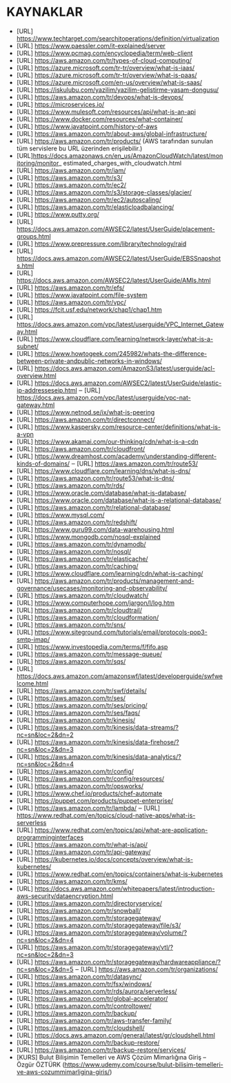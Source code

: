 ﻿# KAYNAKLAR

 - [URL] https://www.techtarget.com/searchitoperations/definition/virtualization 
 - [URL] https://www.paessler.com/it-explained/server 
 - [URL] https://www.pcmag.com/encyclopedia/term/web-client 
 - [URL] https://aws.amazon.com/tr/types-of-cloud-computing/ 
 - [URL] https://azure.microsoft.com/tr-tr/overview/what-is-iaas/ 
 - [URL] https://azure.microsoft.com/tr-tr/overview/what-is-paas/ 
 - [URL] https://azure.microsoft.com/en-us/overview/what-is-saas/ 
 - [URL] https://iskulubu.com/yazilim/yazilim-gelistirme-yasam-dongusu/ 
 - [URL] https://aws.amazon.com/tr/devops/what-is-devops/ 
 - [URL] https://microservices.io/ 
 - [URL] https://www.mulesoft.com/resources/api/what-is-an-api 
 - [URL] https://www.docker.com/resources/what-container/ 
 - [URL] https://www.javatpoint.com/history-of-aws 
 - [URL] https://aws.amazon.com/tr/about-aws/global-infrastructure/ 
 - [URL] https://aws.amazon.com/tr/products/ (AWS tarafından sunulan tüm servislere bu URL üzerinden erişilebilir.) 
 - [URL]https://docs.amazonaws.cn/en_us/AmazonCloudWatch/latest/monitoring/monitor_ estimated_charges_with_cloudwatch.html 
 - [URL] https://aws.amazon.com/tr/iam/ 
 - [URL] https://aws.amazon.com/tr/s3/ 
 - [URL] https://aws.amazon.com/tr/ec2/ 
 - [URL] https://aws.amazon.com/tr/s3/storage-classes/glacier/ 
 - [URL] https://aws.amazon.com/tr/ec2/autoscaling/ 
 - [URL] https://aws.amazon.com/tr/elasticloadbalancing/ 
 - [URL] https://www.putty.org/ 
 - [URL] https://docs.aws.amazon.com/AWSEC2/latest/UserGuide/placement-groups.html 
 - [URL] https://www.prepressure.com/library/technology/raid 
 - [URL] https://docs.aws.amazon.com/AWSEC2/latest/UserGuide/EBSSnapshots.html 
 - [URL] https://docs.aws.amazon.com/AWSEC2/latest/UserGuide/AMIs.html 
 - [URL] https://aws.amazon.com/tr/efs/ 
 - [URL] https://www.javatpoint.com/file-system 
 - [URL] https://aws.amazon.com/tr/vpc/
 - [URL] https://fcit.usf.edu/network/chap1/chap1.htm 
 - [URL] https://docs.aws.amazon.com/vpc/latest/userguide/VPC_Internet_Gateway.html 
 - [URL] https://www.cloudflare.com/learning/network-layer/what-is-a-subnet/ 
 - [URL] https://www.howtogeek.com/245982/whats-the-difference-between-private-andpublic-networks-in-windows/ 
 - [URL] https://docs.aws.amazon.com/AmazonS3/latest/userguide/acl-overview.html 
 - [URL] https://docs.aws.amazon.com/AWSEC2/latest/UserGuide/elastic-ip-addresseseip.html ‒ [URL] https://docs.aws.amazon.com/vpc/latest/userguide/vpc-nat-gateway.html 
 - [URL] https://www.netnod.se/ix/what-is-peering 
 - [URL] https://aws.amazon.com/tr/directconnect/ 
 - [URL] https://www.kaspersky.com/resource-center/definitions/what-is-a-vpn 
 - [URL] https://www.akamai.com/our-thinking/cdn/what-is-a-cdn 
 - [URL] https://aws.amazon.com/tr/cloudfront/ 
 - [URL] https://www.dreamhost.com/academy/understanding-different-kinds-of-domains/ ‒ [URL] https://aws.amazon.com/tr/route53/ 
 - [URL] https://www.cloudflare.com/learning/dns/what-is-dns/ 
 - [URL] https://aws.amazon.com/tr/route53/what-is-dns/ 
 - [URL] https://aws.amazon.com/tr/rds/ 
 - [URL] https://www.oracle.com/database/what-is-database/ 
 - [URL] https://www.oracle.com/database/what-is-a-relational-database/ 
 - [URL] https://aws.amazon.com/tr/relational-database/ 
 - [URL] https://www.mysql.com/ 
 - [URL] https://aws.amazon.com/tr/redshift/ 
 - [URL] https://www.guru99.com/data-warehousing.html 
 - [URL] https://www.mongodb.com/nosql-explained 
 - [URL] https://aws.amazon.com/tr/dynamodb/ 
 - [URL] https://aws.amazon.com/tr/nosql/ 
 - [URL] https://aws.amazon.com/tr/elasticache/ 
 - [URL] https://aws.amazon.com/tr/caching/ 
 - [URL] https://www.cloudflare.com/learning/cdn/what-is-caching/ 
 - [URL] https://aws.amazon.com/tr/products/management-and-governance/usecases/monitoring-and-observability/ 
 - [URL] https://aws.amazon.com/tr/cloudwatch/ 
 - [URL] https://www.computerhope.com/jargon/l/log.htm 
 - [URL] https://aws.amazon.com/tr/cloudtrail/ 
 - [URL] https://aws.amazon.com/tr/cloudformation/ 
 - [URL] https://aws.amazon.com/tr/sns/ 
 - [URL] https://www.siteground.com/tutorials/email/protocols-pop3-smtp-imap/
 - [URL] https://www.investopedia.com/terms/f/fifo.asp 
 - [URL] https://aws.amazon.com/tr/message-queue/ 
 - [URL] https://aws.amazon.com/tr/sqs/ 
 - [URL] https://docs.aws.amazon.com/amazonswf/latest/developerguide/swfwelcome.html 
 - [URL] https://aws.amazon.com/tr/swf/details/
 - [URL] https://aws.amazon.com/tr/ses/ 
 - [URL] https://aws.amazon.com/tr/ses/pricing/ 
 - [URL] https://aws.amazon.com/tr/ses/faqs/ 
 - [URL] https://aws.amazon.com/tr/kinesis/ 
 - [URL] https://aws.amazon.com/tr/kinesis/data-streams/?nc=sn&loc=2&dn=2 
 - [URL] https://aws.amazon.com/tr/kinesis/data-firehose/?nc=sn&loc=2&dn=3 
 - [URL] https://aws.amazon.com/tr/kinesis/data-analytics/?nc=sn&loc=2&dn=4 
 - [URL] https://aws.amazon.com/tr/config/ 
 - [URL] https://aws.amazon.com/tr/config/resources/ 
 - [URL] https://aws.amazon.com/tr/opsworks/ 
 - [URL] https://www.chef.io/products/chef-automate 
 - [URL] https://puppet.com/products/puppet-enterprise/ 
 - [URL] https://aws.amazon.com/tr/lambda/ ‒ [URL] https://www.redhat.com/en/topics/cloud-native-apps/what-is-serverless 
 - [URL] https://www.redhat.com/en/topics/api/what-are-application-programminginterfaces 
 - [URL] https://aws.amazon.com/tr/what-is/api/ 
 - [URL] https://aws.amazon.com/tr/api-gateway/ 
 - [URL] https://kubernetes.io/docs/concepts/overview/what-is-kubernetes/ 
 - [URL] https://www.redhat.com/en/topics/containers/what-is-kubernetes 
 - [URL] https://aws.amazon.com/tr/kms/ 
 - [URL] https://docs.aws.amazon.com/whitepapers/latest/introduction-aws-security/dataencryption.html 
 - [URL] https://aws.amazon.com/tr/directoryservice/ 
 - [URL] https://aws.amazon.com/tr/snowball/ 
 - [URL] https://aws.amazon.com/tr/storagegateway/ 
 - [URL] https://aws.amazon.com/tr/storagegateway/file/s3/ 
 - [URL] https://aws.amazon.com/tr/storagegateway/volume/?nc=sn&loc=2&dn=4 
 - [URL] https://aws.amazon.com/tr/storagegateway/vtl/?nc=sn&loc=2&dn=3 
 - [URL] https://aws.amazon.com/tr/storagegateway/hardwareappliance/?nc=sn&loc=2&dn=5 ‒ [URL] https://aws.amazon.com/tr/organizations/ 
 - [URL] https://aws.amazon.com/tr/datasync/ 
 - [URL] https://aws.amazon.com/tr/fsx/windows/ 
 - [URL] https://aws.amazon.com/tr/rds/aurora/serverless/ 
 - [URL] https://aws.amazon.com/tr/global-accelerator/ 
 - [URL] https://aws.amazon.com/tr/controltower/ 
 - [URL] https://aws.amazon.com/tr/backup/ 
 - [URL] https://aws.amazon.com/tr/aws-transfer-family/ 
 - [URL] https://aws.amazon.com/tr/cloudshell/ 
 - [URL] https://docs.aws.amazon.com/general/latest/gr/cloudshell.html 
 - [URL] https://aws.amazon.com/tr/backup-restore/ 
 - [URL] https://aws.amazon.com/tr/backup-restore/services/ 
 - [KURS] Bulut Bilişimin Temelleri ve AWS Çözüm Mimarlığına Giriş – Özgür ÖZTÜRK (https://www.udemy.com/course/bulut-bilisim-temelleri-ve-aws-cozummimarligina-giris/)
